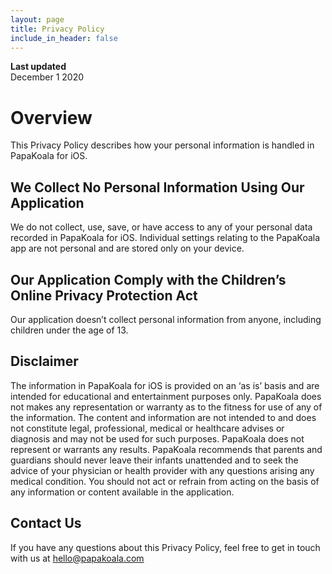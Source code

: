 ```yaml
---
layout: page
title: Privacy Policy
include_in_header: false
---
```


**Last updated**  
December 1 2020

# Overview
This Privacy Policy describes how your personal information is handled in PapaKoala for iOS.

## We Collect No Personal Information Using Our Application 
We do not collect, use, save, or have access to any of your personal data recorded in PapaKoala for iOS. Individual settings relating to the PapaKoala app are not personal and are stored only on your device.  

## Our Application Comply with the Children’s Online Privacy Protection Act
Our application doesn’t collect personal information from anyone, including children under the age of 13.

## Disclaimer
The information in PapaKoala for iOS is provided on an ‘as is’ basis and are intended for educational and entertainment purposes only. PapaKoala does not makes any representation or warranty as to the fitness for use of any of the information. The content and information are not intended to and does not constitute legal, professional, medical or healthcare advises or diagnosis and may not be used for such purposes. PapaKoala does not represent or warrants any results. PapaKoala recommends that parents and guardians should never leave their infants unattended and to seek the advice of your physician or health provider with any questions arising any medical condition. You should not act or refrain from acting on the basis of any information or content available in the application.

## Contact Us
If you have any questions about this Privacy Policy, feel free to get in touch with us at hello@papakoala.com 


